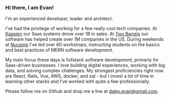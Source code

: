 ### Hi there, I am Evan!

I'm an experienced developer, leader and architect.

I've had the privilege of working for a few really cool tech companies.
At 
[Kaspien](https://www.kaspien.com/software/)
our Saas systems drove over *1B* in sales.
At 
[Two Barrels](https://www.twobarrels.com/)
our software has helped create over *1M* companies in the US. 
During weekends at 
[Nucamp](https://www.nucamp.co/)
I've led over 60 workshops, instructing students on the basics and best practices of MERN software development.


My main focus these days is fullstack software development, primarly for Saas-driven businesses.
I love building digital experiences, working with big data, and solving complex challenges.
My strongest proficiencies right now are React, Rails, Vue, AWS, docker, and sql -
but I invest a lot of time in learning other stacks and I've worked with quite a few professionally.


Please follow me on Github and drop me a line at daley.evan@gmail.com.
